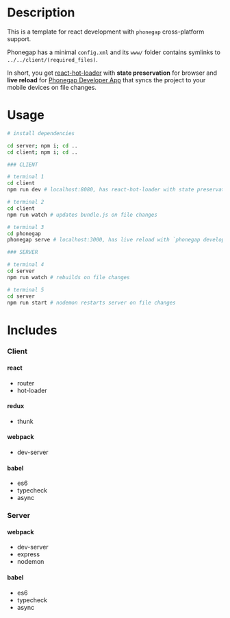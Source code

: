 # Description

This is a template for react development with `phonegap` cross-platform support.

Phonegap has a minimal `config.xml` and its `www/` folder contains symlinks to `../../client/(required_files)`.

In short, you get [react-hot-loader](https://github.com/gaearon/react-hot-loader) with **state preservation** for browser and **live reload** for [Phonegap Developer App](http://docs.phonegap.com/getting-started/2-install-mobile-app/) that syncs the project to your mobile devices on file changes.

# Usage

```bash
# install dependencies

cd server; npm i; cd ..
cd client; npm i; cd ..

### CLIENT

# terminal 1
cd client
npm run dev # localhost:8080, has react-hot-loader with state preservation

# terminal 2
cd client
npm run watch # updates bundle.js on file changes

# terminal 3
cd phonegap
phonegap serve # localhost:3000, has live reload with `phonegap developer app`

### SERVER

# terminal 4
cd server
npm run watch # rebuilds on file changes

# terminal 5
cd server
npm run start # nodemon restarts server on file changes
```

# Includes

### Client

#### react
  - router
  - hot-loader

#### redux
  - thunk

#### webpack
  - dev-server

#### babel
  - es6
  - typecheck
  - async

### Server

#### webpack
  - dev-server
  - express
  - nodemon

#### babel
  - es6
  - typecheck
  - async
